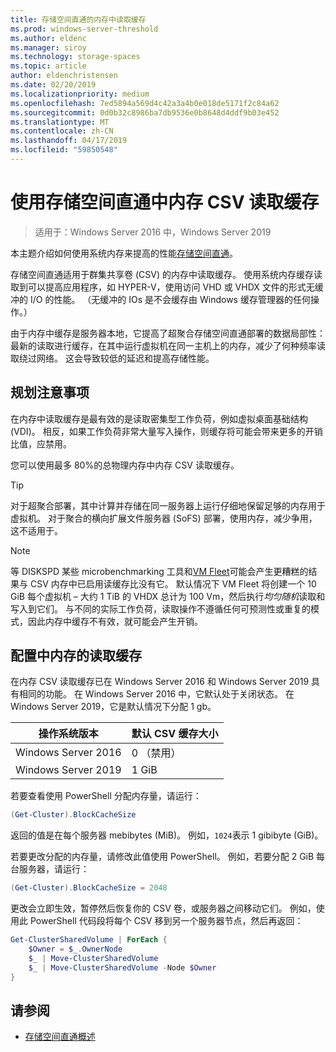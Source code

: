 ```yaml
---
title: 存储空间直通的内存中读取缓存
ms.prod: windows-server-threshold
ms.author: eldenc
ms.manager: siroy
ms.technology: storage-spaces
ms.topic: article
author: eldenchristensen
ms.date: 02/20/2019
ms.localizationpriority: medium
ms.openlocfilehash: 7ed5894a569d4c42a3a4b0e018de5171f2c84a62
ms.sourcegitcommit: 0d0b32c8986ba7db9536e0b8648d4ddf9b03e452
ms.translationtype: MT
ms.contentlocale: zh-CN
ms.lasthandoff: 04/17/2019
ms.locfileid: "59850548"
---
```

# <a name="using-storage-spaces-direct-with-the-csv-in-memory-read-cache"></a>使用存储空间直通中内存 CSV 读取缓存
> 适用于：Windows Server 2016 中，Windows Server 2019

本主题介绍如何使用系统内存来提高的性能[存储空间直通](storage-spaces-direct-overview.md)。

存储空间直通适用于群集共享卷 (CSV) 的内存中读取缓存。 使用系统内存缓存读取到可以提高应用程序，如 HYPER-V，使用访问 VHD 或 VHDX 文件的形式无缓冲的 I/O 的性能。 （无缓冲的 IOs 是不会缓存由 Windows 缓存管理器的任何操作。）

由于内存中缓存是服务器本地，它提高了超聚合存储空间直通部署的数据局部性： 最新的读取进行缓存，在其中运行虚拟机在同一主机上的内存，减少了何种频率读取绕过网络。 这会导致较低的延迟和提高存储性能。

## <a name="planning-considerations"></a>规划注意事项

在内存中读取缓存是最有效的是读取密集型工作负荷，例如虚拟桌面基础结构 (VDI)。 相反，如果工作负荷非常大量写入操作，则缓存将可能会带来更多的开销比值，应禁用。

您可以使用最多 80%的总物理内存中内存 CSV 读取缓存。

  > [!TIP]
  > 对于超聚合部署，其中计算并存储在同一服务器上运行仔细地保留足够的内存用于虚拟机。 对于聚合的横向扩展文件服务器 (SoFS) 部署，使用内存，减少争用，这不适用于。

  > [!NOTE]
  > 等 DISKSPD 某些 microbenchmarking 工具和[VM Fleet](https://github.com/Microsoft/diskspd/tree/master/Frameworks/VMFleet)可能会产生更糟糕的结果与 CSV 内存中已启用读缓存比没有它。 默认情况下 VM Fleet 将创建一个 10 GiB 每个虚拟机 – 大约 1 TiB 的 VHDX 总计为 100 Vm，然后执行*均匀随机*读取和写入到它们。 与不同的实际工作负荷，读取操作不遵循任何可预测性或重复的模式，因此内存中缓存不有效，就可能会产生开销。

## <a name="configuring-the-in-memory-read-cache"></a>配置中内存的读取缓存

在内存 CSV 读取缓存已在 Windows Server 2016 和 Windows Server 2019 具有相同的功能。 在 Windows Server 2016 中，它默认处于关闭状态。 在 Windows Server 2019，它是默认情况下分配 1 gb。

| 操作系统版本          | 默认 CSV 缓存大小 |
|---------------------|------------------------|
| Windows Server 2016 | 0 （禁用）           |
| Windows Server 2019 | 1 GiB                   |

若要查看使用 PowerShell 分配内存量，请运行：

```PowerShell
(Get-Cluster).BlockCacheSize
```

返回的值是在每个服务器 mebibytes (MiB)。 例如，`1024`表示 1 gibibyte (GiB)。

若要更改分配的内存量，请修改此值使用 PowerShell。 例如，若要分配 2 GiB 每台服务器，请运行：

```PowerShell
(Get-Cluster).BlockCacheSize = 2048
```

更改会立即生效，暂停然后恢复你的 CSV 卷，或服务器之间移动它们。 例如，使用此 PowerShell 代码段将每个 CSV 移到另一个服务器节点，然后再返回：

```PowerShell
Get-ClusterSharedVolume | ForEach {
    $Owner = $_.OwnerNode
    $_ | Move-ClusterSharedVolume
    $_ | Move-ClusterSharedVolume -Node $Owner
}
```

## <a name="see-also"></a>请参阅

- [存储空间直通概述](storage-spaces-direct-overview.md)
